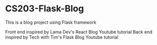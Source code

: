 # CS203-Flask-Blog

This is a blog project using Flask framework

Front end inspired by Lama Dev's React Blog Youtube tutorial
Back end inspired by Tech with Tim's Flask Blog Youtube tutorial
